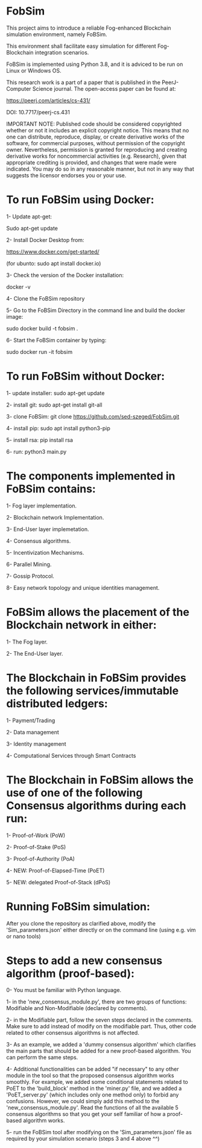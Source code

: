 # FobSim
This project aims to introduce a reliable Fog-enhanced Blockchain simulation environment, namely FoBSim.

This environment shall facilitate easy simulation for different Fog-Blockchain integration scenarios.

FoBSim is implemented using Python 3.8, and it is adviced to be run on Linux or Windows OS.

This research work is a part of a paper that is published in the PeerJ-Computer Science journal. The open-access paper can be found at:

https://peerj.com/articles/cs-431/

DOI: 10.7717/peerj-cs.431

IMPORTANT NOTE: Published code should be considered copyrighted whether or not it includes an explicit copyright notice. This means that no one can distribute, reproduce, display, or create derivative works of the software, for commercial purposes, without permission of the copyright owner. Nevertheless, permission is granted for reproducing and creating derivative works for noncommercial activities (e.g. Research), given that appropriate crediting is provided, and changes that were made were indicated. You may do so in any reasonable manner, but not in any way that suggests the licensor endorses you or your use.

# To run FoBSim using Docker:
1-	Update apt-get:

Sudo apt-get update 

2-	Install Docker Desktop from:

https://www.docker.com/get-started/

(for ubunto: sudo apt install docker.io)

3-	Check the version of the Docker installation:

docker -v

4-	Clone the FoBSim repository

5-	Go to the FoBSim Directory in the command line and build the docker image:

sudo docker build -t fobsim .

6-	Start the FoBSim container by typing:

sudo docker run -it fobsim

# To run FoBSim without Docker:

1- update installer: sudo apt-get update

2- install git: sudo apt-get install git-all

3- clone FoBSim: git clone https://github.com/sed-szeged/FobSim.git

4- install pip: sudo apt install python3-pip

5- install rsa: pip install rsa

6- run: python3 main.py

# The components implemented in FoBSim contains:
1- Fog layer implementation.

2- Blockchain network Implementation.

3- End-User layer implemetation.

4- Consensus algorithms.

5- Incentivization Mechanisms.

6- Parallel Mining.

7- Gossip Protocol.

8- Easy network topology and unique identities management.

# FoBSim allows the placement of the Blockchain network in either:
1- The Fog layer.

2- The End-User layer.

# The Blockchain in FoBSim provides the following services/immutable distributed ledgers:
1- Payment/Trading

2- Data management

3- Identity management

4- Computational Services through Smart Contracts

# The Blockchain in FoBSim allows the use of one of the following Consensus algorithms during each run:
1- Proof-of-Work (PoW)

2- Proof-of-Stake (PoS)

3- Proof-of-Authority (PoA)

4- NEW: Proof-of-Elapsed-Time (PoET)

5- NEW: delegated Proof-of-Stack (dPoS)

# Running FoBSim simulation:
After you clone the repository as clarified above, modify the 'Sim_parameters.json' either directly or on the command line (using e.g. vim or nano tools)

# Steps to add a new consensus algorithm (proof-based):
0- You must be familiar with Python language.

1- in the 'new_consensus_module.py', there are two groups of functions: Modifiable and Non-Modifiable (declared by comments).

2- in the Modifiable part, follow the seven steps declared in the comments. Make sure to add instead of modify on the modifiable part. Thus, other code related to other consensus algorithms is not affected.

3- As an example, we added a 'dummy consensus algorithm' which clarifies the main parts that should be added for a new proof-based algorithm. You can perform the same steps. 

4- Additional functionalities can be added "if necessary" to any other module in the tool so that the proposed consensus algorithm works smoothly. For example, we added some conditional statements related to PoET to the 'build_block' method in the 'miner.py' file, and we added a 'PoET_server.py' (which includes only one method only) to forbid any confusions. However, we could simply add this method to the 'new_consensus_module.py'. Read the functions of all the available 5 consensus algorithms so that you get your self familiar of how a proof-based algorithm works.

5- run the FoBSim tool after modifying on the 'Sim_parameters.json' file as required by your simulation scenario (steps 3 and 4 above ^^)
